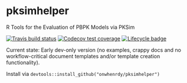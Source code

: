 # pksimhelper
R Tools for the Evaluation of PBPK Models via PKSim

<!-- badges: start -->
[![Travis build status](https://travis-ci.org/onwhenrdy/pksimhelper.svg?branch=master)](https://travis-ci.org/onwhenrdy/pksimhelper)
[![Codecov test coverage](https://codecov.io/gh/onwhenrdy/pksimhelper/branch/master/graph/badge.svg)](https://codecov.io/gh/onwhenrdy/pksimhelper?branch=master)
[![Lifecycle badge](https://img.shields.io/badge/lifecycle-experimental-orange.svg)](https://www.tidyverse.org/lifecycle/#experimental)
<!-- badges: end -->


Current state: Early dev-only version (no examples, crappy docs and no workflow-critical document templates and/or template creation functionality).

Install via `devtools::install_github("onwhenrdy/pksimhelper")`
